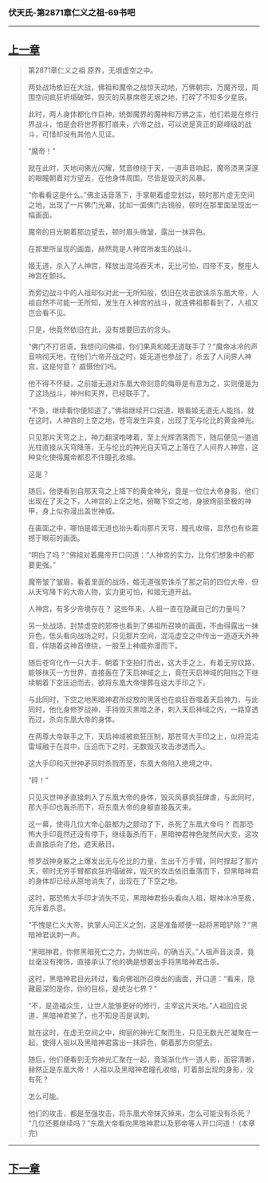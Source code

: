### 伏天氏-第2871章仁义之祖-69书吧

--------
[上一章](./a07278187b430f52abe2d42183289e20.md)
--------


>
>
>
>第2871章仁义之祖
>原界，无垠虚空之中。
>
>两处战场依旧在大战，佛祖和魔帝之战惊天动地，万佛朝宗，万魔齐现，周围空间疯狂坍塌破碎，毁灭的风暴席卷无垠之地，打碎了不知多少星辰。
>
>此时，两人身体都化作巨神，统御魔界的魔神和万佛之主，他们若是在修行界战斗，怕是会将世界都打崩来，六帝之战，可以说是真正的巅峰级的战斗，可惜却没有其他人见证。
>
>“魔帝！”
>
>就在此时，天地间佛光闪耀，梵音缭绕于天，一道声音响起，魔帝漆黑深邃的眼瞳朝着对方望去，在他身体周围，尽皆是毁灭的风暴。
>
>“你看看这是什么。”佛主话音落下，手掌朝着虚空划过，顿时那片虚无空间之地，出现了一片佛门光幕，犹如一面佛门古镜般，顿时在那里面呈现出一幅画面。
>
>魔帝的目光朝着那边望去，顿时眉头微皱，露出一抹异色。
>
>在那里所呈现的画面，赫然竟是人神宫所发生的战斗。
>
>姬无道，杀入了人神宫，释放出混沌吞天术，无比可怕，四帝不支，整座人神宫在颤抖。
>
>而旁边战斗中的人祖却似对此一无所知般，依旧在攻击欲诛杀东凰大帝，人祖自然不可能一无所知，发生在人神宫的战斗，就连佛祖都看到了，人祖又岂会看不见。
>
>只是，他竟然依旧在此，没有想要回去的念头。
>
>“佛门不打诳语，我想问问佛祖，你们果真和姬无道联手了？”魔帝冰冷的声音响彻天地，在他们六帝开战之时，姬无道也参战了，杀去了人间界人神宫，这是何意？
>威慑他们吗。
>
>他不得不怀疑，之前姬无道对东凰大帝刻意的侮辱是有意为之，实则便是为了这场战斗，神州和天界，已经联手了。
>
>“不急，继续看你便知道了。”佛祖继续开口说道，眼看姬无道无人能挡，就在这时，人神宫的上空之地，苍穹发生异变，出现了无与伦比的黄金神光。
>
>只见那片天穹之上，神力翻滚咆哮着，至上光辉洒落而下，随后便见一道道光柱直接从天穹降落，无与伦比的神光自天穹之上落在了人间界人神宫，这种变化使得魔帝都忍不住瞳孔收缩。
>
>这是？
>
>随后，他便看到自那天穹之上降下的黄金神光，竟是一位位大帝身影，他们出现在了天之下，人神宫的上空之地，俯瞰下空之地，身披绚丽至极的神甲，身上似弥漫出盖世神威。
>
>在画面之中，哪怕是姬无道也抬头看向那片天穹，瞳孔收缩，显然也有些震撼于眼前的画面。
>
>“明白了吗？”佛祖对着魔帝开口问道：“人神宫的实力，比你们想象中的都要更强。”
>
>魔帝皱了皱眉，看着里面的战场，姬无道强势诛杀了那之前的四位大帝，但从天穹降下的大帝人物，实力更可怕，和姬无道开战。
>
>人神宫，有多少帝境存在？
>这些年来，人祖一直在隐藏自己的力量吗？
>
>另一处战场，封禁虚空的邪帝也看到了佛祖所召唤的画面，不由得露出一抹异色，低头看向战场之时，只见那片空间，混沌虚空之中传出一道道天外神音，伴随着这神音缭绕，一股至上神威弥漫而下。
>
>随后苍穹化作一只大手，朝着下空拍打而出，这大手之上，有着无穷纹路，能够抹灭一方世界，直接轰在了天启神域之上，竟在天启神域的阻挡之下继续朝着下空压迫而去，欲将东凰大帝埋葬在这大手印之下。
>
>与此同时，下空之地黑暗神君所绽放的黑莲也在疯狂吞噬着天启神力，与此同时，他化身修罗战神，手持毁灭黑暗之矛，刺入天启神域之内，一路穿透而过，杀向东凰大帝的身体。
>
>在两尊大帝联手之下，天启神域被疯狂压制，那苍穹大手印之上，似将混沌雷域融于在其中，压迫而下之时，无数毁灭攻击渗透而入。
>
>这大手印和灭世神矛同时杀戮而至，东凰大帝陷入绝境之中。
>
>“砰！”
>
>只见灭世神矛直接刺入了东凰大帝的身体，毁灭风暴疯狂肆虐，与此同时，那大手印也轰杀而下，将东凰大帝的身躯直接轰灭来。
>
>这一幕，使得几位大帝心脏都为之颤动了下，杀死了东凰大帝吗？
>而那恐怖大手印竟然还没有停下，继续轰杀而下，黑暗神君神色陡然间大变，这攻击直接杀向了他，遮天蔽日。
>
>修罗战神身躯之上爆发出无与伦比的力量，生出千万手臂，同时撑起了那片天，顿时无穷手臂都疯狂坍塌破碎，毁灭的攻击依旧垂落而下，但黑暗神君的身体却已经从原地消失了，出现在了下空之地。
>
>这时，那恐怖大手印才消失不见，黑暗神君抬头看向人祖，眼神冰冷至极，充斥着杀意。
>
>“不愧是仁义大帝，执掌人间正义之剑，这是准备顺便一起将黑暗铲除？”黑暗神君讽刺一声。
>
>“黑暗神君，你修黑暗死亡之力，为祸世间，的确当灭。”人祖声音淡漠，竟丝毫没有掩饰，直接承认了他的确是想要出手将黑暗神君击杀。
>
>这时，黑暗神君目光转过，看向佛祖所召唤出的画面，开口道：“看来，隐藏最深的是你，你的目标，是统治七界？”
>
>“不，是造福众生，让世人能够更好的修行，主宰这片天地。”人祖回应说道，黑暗神君笑了，也不知是否是讽刺。
>
>就在这时，在虚无空间之中，绚丽的神光汇聚而生，只见无数光芒凝聚在一起，使得人祖以及黑暗神君露出一抹异色，朝着那方向望去。
>
>随后，他们便看到无穷神光汇聚在一起，竟渐渐化作一道人影，面容清晰，赫然正是东凰大帝！
>人祖以及黑暗神君瞳孔收缩，盯着那出现的身影，没有死？
>
>怎么可能。
>
>他们的攻击，都是至强攻击，将东凰大帝抹灭掉来，怎么可能没有杀死？
>“几位还要继续吗？”东凰大帝看向黑暗神君以及邪帝等人开口问道！
>(本章完)
>
>

--------
[下一章](./44bfe3f8ba98f4b3fa1a3c78ce9270a1.md)
--------
